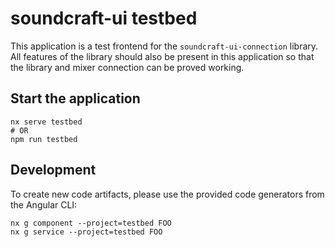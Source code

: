 # soundcraft-ui testbed

This application is a test frontend for the `soundcraft-ui-connection` library.
All features of the library should also be present in this application so that the library and mixer connection can be proved working.

## Start the application

```
nx serve testbed
# OR
npm run testbed
```

## Development

To create new code artifacts, please use the provided code generators from the Angular CLI:

```
nx g component --project=testbed FOO
nx g service --project=testbed FOO
```
